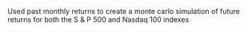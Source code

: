Used past monthly returns to create a monte carlo simulation of future returns for both the S & P 500 and Nasdaq 100 indexes
